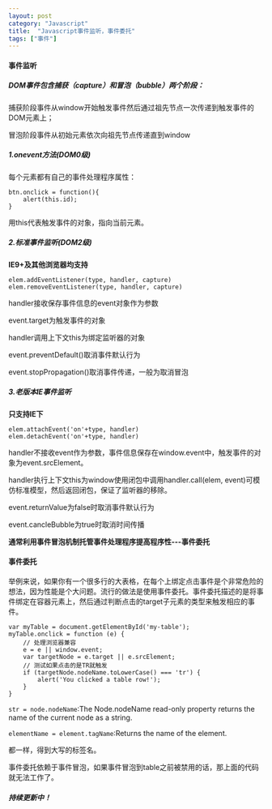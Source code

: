 ```yaml
---
layout: post
category: "Javascript"
title:  "Javascript事件监听，事件委托"
tags: ["事件"]
---
```


#### 事件监听

##### DOM事件包含捕获（capture）和冒泡（bubble）两个阶段：

捕获阶段事件从window开始触发事件然后通过祖先节点一次传递到触发事件的DOM元素上；

冒泡阶段事件从初始元素依次向祖先节点传递直到window


##### 1.onevent方法(DOM0级)

每个元素都有自己的事件处理程序属性：
	
	btn.onclick = function(){
		alert(this.id);
	}

用this代表触发事件的对象，指向当前元素。

##### 2.标准事件监听(DOM2级)

**IE9+及其他浏览器均支持**

	elem.addEventListener(type, handler, capture)
	elem.removeEventListener(type, handler, capture)

handler接收保存事件信息的event对象作为参数

event.target为触发事件的对象

handler调用上下文this为绑定监听器的对象

event.preventDefault()取消事件默认行为

event.stopPropagation()取消事件传递，一般为取消冒泡


##### 3.老版本IE事件监听

**只支持IE下**

	elem.attachEvent('on'+type, handler)
	elem.detachEvent('on'+type, handler)

handler不接收event作为参数，事件信息保存在window.event中，触发事件的对象为event.srcElement。

handler执行上下文this为window使用闭包中调用handler.call(elem, event)可模仿标准模型，然后返回闭包，保证了监听器的移除。

event.returnValue为false时取消事件默认行为

event.cancleBubble为true时取消时间传播


**通常利用事件冒泡机制托管事件处理程序提高程序性---事件委托**

#### 事件委托

举例来说，如果你有一个很多行的大表格，在每个<tr>上绑定点击事件是个非常危险的想法，因为性能是个大问题。流行的做法是使用事件委托。事件委托描述的是将事件绑定在容器元素上，然后通过判断点击的target子元素的类型来触发相应的事件。

	var myTable = document.getElementById('my-table');
	myTable.onclick = function (e) {
	    // 处理浏览器兼容
	    e = e || window.event;
	    var targetNode = e.target || e.srcElement;
	    // 测试如果点击的是TR就触发
	    if (targetNode.nodeName.toLowerCase() === 'tr') {
	        alert('You clicked a table row!');
	    }
	}

```str = node.nodeName```:The Node.nodeName read-only property returns the name of the current node as a string.

```elementName = element.tagName```:Returns the name of the element.

 都一样，得到大写的标签名。

事件委托依赖于事件冒泡，如果事件冒泡到table之前被禁用的话，那上面的代码就无法工作了。

##### 持续更新中！

